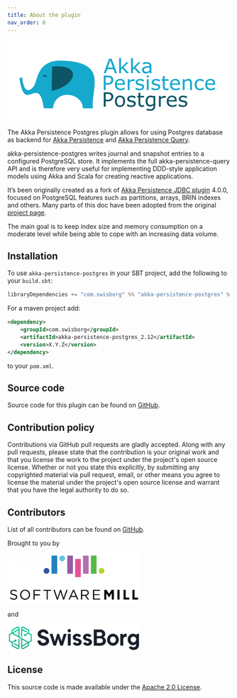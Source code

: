```yaml
---
title: About the plugin
nav_order: 0
---
```


![Akka Persistence Postgres](./assets/project-logo.png)

The Akka Persistence Postgres plugin allows for using Postgres database as backend for [Akka Persistence](https://doc.akka.io/docs/akka/current/persistence.html) and [Akka Persistence Query](https://doc.akka.io/docs/akka/current/persistence-query.html).

akka-persistence-postgres writes journal and snapshot entries to a configured PostgreSQL store. It implements the full akka-persistence-query API and is therefore very useful for implementing DDD-style application models using Akka and Scala for creating reactive applications.

It’s been originally created as a fork of [Akka Persistence JDBC plugin](https://github.com/akka/akka-persistence-jdbc) 4.0.0, focused on PostgreSQL features such as partitions, arrays, BRIN indexes and others. Many parts of this doc have been adopted from the original [project page](https://doc.akka.io/docs/akka-persistence-jdbc/4.0.0/index.html).

The main goal is to keep index size and memory consumption on a moderate level while being able to cope with an increasing data volume.

## Installation

To use `akka-persistence-postgres` in your SBT project, add the following to your `build.sbt`:

```scala
libraryDependencies += "com.swisborg" %% "akka-persistence-postgres" % "X.Y.Z"
```

For a maven project add:
```xml
<dependency>
    <groupId>com.swisborg</groupId>
    <artifactId>akka-persistence-postgres_2.12</artifactId>
    <version>X.Y.Z</version>
</dependency>
```
to your `pom.xml`.

## Source code

Source code for this plugin can be found on [GitHub](https://github.com/SwissBorg/akka-persistence-postgres).

## Contribution policy

Contributions via GitHub pull requests are gladly accepted. Along with any pull requests, please state that the contribution is your original work and that you license the work to the project under the project's open source license. Whether or not you state this explicitly, by submitting any copyrighted material via pull request, email, or other means you agree to license the material under the project's open source license and warrant that you have the legal authority to do so.

## Contributors
List of all contributors can be found on [GitHub](https://github.com/SwissBorg/akka-persistence-postgres/graphs/contributors).

Brought to you by

[![SoftwareMill](./assets/softwaremill-logo.png)](https://softwaremill.com)

and

[![SwissBorg](./assets/swissborg-logo.png)](https://swissborg.com)

## License

This source code is made available under the [Apache 2.0 License](https://www.apache.org/licenses/LICENSE-2.0).
